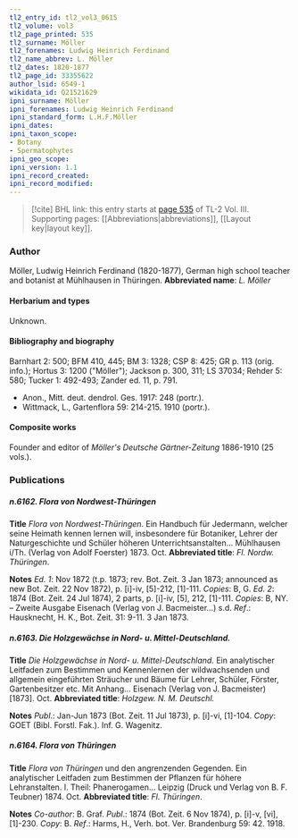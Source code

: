 ```yaml
---
tl2_entry_id: tl2_vol3_0615
tl2_volume: vol3
tl2_page_printed: 535
tl2_surname: Möller
tl2_forenames: Ludwig Heinrich Ferdinand
tl2_name_abbrev: L. Möller
tl2_dates: 1820-1877
tl2_page_id: 33355622
author_lsid: 6549-1
wikidata_id: Q21521629
ipni_surname: Möller
ipni_forenames: Ludwig Heinrich Ferdinand
ipni_standard_form: L.H.F.Möller
ipni_dates: 
ipni_taxon_scope: 
- Botany
- Spermatophytes
ipni_geo_scope: 
ipni_version: 1.1
ipni_record_created: 
ipni_record_modified:
---
```



> [!cite] BHL link: this entry starts at [page 535](https://www.biodiversitylibrary.org/page/33355622) of TL-2 Vol. III.
> Supporting pages: [[Abbreviations|abbreviations]], [[Layout key|layout key]].

### Author

Möller, Ludwig Heinrich Ferdinand (1820-1877), German high school teacher and botanist at Mühlhausen in Thüringen. 
**Abbreviated name**: *L. Möller*

#### Herbarium and types

Unknown.

#### Bibliography and biography

Barnhart 2: 500; BFM 410, 445; BM 3: 1328; CSP 8: 425; GR p. 113 (orig. info.); Hortus 3: 1200 ("Möller"); Jackson p. 300, 311; LS 37034; Rehder 5: 580; Tucker 1: 492-493; Zander ed. 11, p. 791.
- Anon., Mitt. deut. dendrol. Ges. 1917: 248 (portr.).
- Wittmack, L., Gartenflora 59: 214-215. 1910 (portr.).

#### Composite works

Founder and editor of *Möller's Deutsche Gärtner-Zeitung* 1886-1910 (25 vols.).

### Publications

##### n.6162. Flora von Nordwest-Thüringen

**Title**
*Flora von Nordwest-Thüringen*. Ein Handbuch für Jedermann, welcher seine Heimath kennen lernen will, insbesondere für Botaniker, Lehrer der Naturgeschichte und Schüler höheren Unterrichtsanstalten... Mühlhausen i/Th. (Verlag von Adolf Foerster) 1873. Oct.
**Abbreviated title**: *Fl. Nordw. Thüringen*.

**Notes**
*Ed. 1*: Nov 1872 (t.p. 1873; rev. Bot. Zeit. 3 Jan 1873; announced as new Bot. Zeit. 22 Nov 1872), p. \[i\]-iv, \[5\]-212, \[1\]-111. *Copies*: B, G.
*Ed. 2*: 1874 (Bot. Zeit. 24 Jul 1874), 2 parts, p. \[i\]-iv, \[5\], 212, \[1\]-111. *Copies*: B, NY. – Zweite Ausgabe Eisenach (Verlag von J. Bacmeister...) s.d.
*Ref*.: Hausknecht, H. K., Bot. Zeit. 31: 9-11. 3 Jan 1873.

##### n.6163. Die Holzgewächse in Nord- u. Mittel-Deutschland.

**Title**
*Die Holzgewächse in Nord- u. Mittel-Deutschland.* Ein analytischer Leitfaden zum Bestimmen und Kennenlernen der wildwachsenden und allgemein eingeführten Sträucher und Bäume für Lehrer, Schüler, Förster, Gartenbesitzer etc. Mit Anhang... Eisenach (Verlag von J. Bacmeister) \[1873\]. Oct.
**Abbreviated title**: *Holzgew. N. M. Deutschl.*

**Notes**
*Publ*.: Jan-Jun 1873 (Bot. Zeit. 11 Jul 1873), p. \[i\]-vi, \[1\]-104. *Copy*: GOET (Bibl. Forstl. Fak.). Inf. G. Wagenitz.

##### n.6164. Flora von Thüringen

**Title**
*Flora von Thüringen* und den angrenzenden Gegenden. Ein analytischer Leitfaden zum Bestimmen der Pflanzen für höhere Lehranstalten. I. Theil: Phanerogamen... Leipzig (Druck und Verlag von B. F. Teubner) 1874. Oct.
**Abbreviated title**: *Fl. Thüringen*.

**Notes**
*Co-author*: B. Graf.
*Publ*.: 1874 (Bot. Zeit. 6 Nov 1874), p. \[i\]-v, \[vi\], \[1\]-230. *Copy*: B.
*Ref*.: Harms, H., Verh. bot. Ver. Brandenburg 59: 42. 1918.

